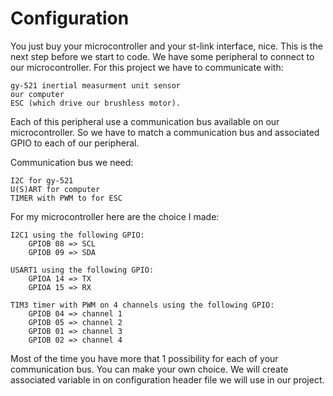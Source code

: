 # Configuration
You just buy your microcontroller and your st-link interface, nice.
This is the next step before we start to code.
We have some peripheral to connect to our microcontroller.
For this project we have to communicate with:

    gy-521 inertial measurment unit sensor
    our computer
    ESC (which drive our brushless motor).

Each of this peripheral use a communication bus available on
our microcontroller.
So we have to match a communication bus and associated GPIO to each 
of our peripheral.

Communication bus we need:

    I2C for gy-521
    U(S)ART for computer
    TIMER with PWM to for ESC

For my microcontroller here are the choice I made:

    I2C1 using the following GPIO:
        GPIOB 08 => SCL
        GPIOB 09 => SDA

    USART1 using the following GPIO:
        GPIOA 14 => TX
        GPIOA 15 => RX

    TIM3 timer with PWM on 4 channels using the following GPIO:
        GPIOB 04 => channel 1
        GPIOB 05 => channel 2
        GPIOB 01 => channel 3
        GPIOB 02 => channel 4

Most of the time you have more that 1 possibility for each of your communication bus.
You can make your own choice.
We will create associated variable in on configuration header file
we will use in our project.

